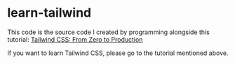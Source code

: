 # learn-tailwind

This code is the source code I created by programming alongside this tutorial: [Tailwind CSS: From Zero to Production](https://github.com/tailwindlabs/tailwindcss-from-zero-to-production)

If you want to learn Tailwind CSS, please go to the tutorial mentioned above.
